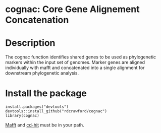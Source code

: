 # cognac: Core Gene Alignement Concatenation

# Description
The cognac function identifies shared genes to be used as phylogenetic markers within the input set of genomes. Marker genes are aligned individually with mafft and concatenated into a single alignment for downstream phylogenetic analysis.

# Install the package
```
install.packages("devtools")
devtools::install_github("rdcrawford/cognac")
library(cognac)
```

[Mafft](mafft.cbrc.jp) and [cd-hit](https://github.com/weizhongli/cdhit) must be in your path. 
